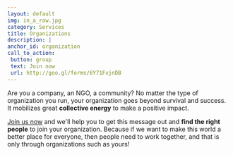 ```yaml
---
layout: default
img: in_a_row.jpg
category: Services
title: Organizations
description: |
anchor_id: organization
call_to_action:
 button: group
 text: Join now 
 url: http://goo.gl/forms/6Y71FxjnDB
---
```


Are you a company, an NGO, a community? No matter the type of organization you run, your organization goes beyond survival and success. It mobilizes great <strong>collective energy</strong> to make a positive impact.  

<a href="http://goo.gl/forms/6Y71FxjnDB">Join us now</a> and we'll help you to get this message out and <strong>find the right people</strong> to join your organization. Because if we want to make this world a better place for everyone, then people need to work together, and that is only through organizations such as yours! 


